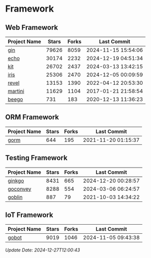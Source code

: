# Framework

## Web Framework
| Project Name | Stars | Forks | Last Commit |
| ------------ | ----- | ----- | ----------- |
| [gin](https://github.com/gin-gonic/gin) | 79626 | 8059 | 2024-11-15 15:54:06 |
| [echo](https://github.com/labstack/echo) | 30174 | 2232 | 2024-12-19 04:51:34 |
| [kit](https://github.com/go-kit/kit) | 26702 | 2437 | 2024-03-13 13:42:15 |
| [iris](https://github.com/kataras/iris) | 25306 | 2470 | 2024-12-05 00:09:59 |
| [revel](https://github.com/revel/revel) | 13153 | 1390 | 2022-04-12 20:53:30 |
| [martini](https://github.com/go-martini/martini) | 11629 | 1104 | 2017-01-21 21:58:54 |
| [beego](https://github.com/astaxie/beego) | 731 | 183 | 2020-12-13 11:36:23 |

## ORM Framework
| Project Name | Stars | Forks | Last Commit |
| ------------ | ----- | ----- | ----------- |
| [gorm](https://github.com/jinzhu/gorm) | 644 | 195 | 2021-11-20 01:15:37 |

## Testing Framework
| Project Name | Stars | Forks | Last Commit |
| ------------ | ----- | ----- | ----------- |
| [ginkgo](https://github.com/onsi/ginkgo) | 8431 | 665 | 2024-12-20 00:28:57 |
| [goconvey](https://github.com/smartystreets/goconvey) | 8288 | 554 | 2024-03-06 06:24:57 |
| [goblin](https://github.com/franela/goblin) | 887 | 79 | 2021-10-03 14:34:22 |

## IoT Framework
| Project Name | Stars | Forks | Last Commit |
| ------------ | ----- | ----- | ----------- |
| [gobot](https://github.com/hybridgroup/gobot) | 9019 | 1046 | 2024-11-05 09:43:38 |

*Update Date: 2024-12-27T12:00:43*